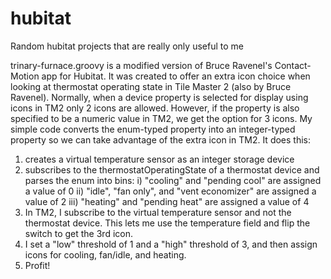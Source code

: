 # hubitat
Random hubitat projects that are really only useful to me

trinary-furnace.groovy is a modified version of Bruce Ravenel's Contact-Motion app for Hubitat.
It was created to offer an extra icon choice when looking at thermostat operating state in Tile Master 2 (also by Bruce Ravenel).
Normally, when a device property is selected for display using icons in TM2 only 2 icons are allowed. 
However, if the property is also specified to be a numeric value in TM2, we get the option for 3 icons. 
My simple code converts the enum-typed property into an integer-typed property so we can take advantage of the extra icon in TM2.
It does this:
  1) creates a virtual temperature sensor as an integer storage device
  2) subscribes to the thermostatOperatingState of a thermostat device and parses the enum into bins:
    i) "cooling" and "pending cool" are assigned a value of 0
    ii) "idle", "fan only", and "vent economizer" are assigned a value of 2
    iii) "heating" and "pending heat" are assigned a value of 4
  3) In TM2, I subscribe to the virtual temperature sensor and not the thermostat device. This lets me use the temperature field and flip the switch to get the 3rd icon.
  4) I set a "low" threshold of 1 and a "high" threshold of 3, and then assign icons for cooling, fan/idle, and heating.
  5) Profit!
